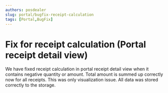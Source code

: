 ```yaml
---
authors: posdealer
slug: portal/bugfix-receipt-calculation
tags: [Portal,BugFix]
---
```


# Fix for receipt calculation (Portal receipt detail view)
We have fixed receipt calculation in portal receipt detail view when it contains negative quantity or amount. Total amount is summed up correctly now for all receipts. This was only visualization issue. All data was stored correctly to the storage.

